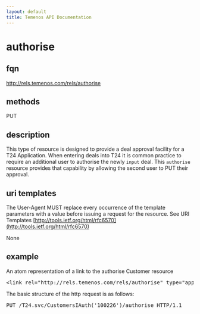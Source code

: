 ```yaml
---
layout: default
title: Temenos API Documentation
---
```


# authorise

## fqn
http://rels.temenos.com/rels/authorise

## methods
PUT

## description
This type of resource is designed to provide a deal approval facility for a T24 Application.  When entering deals into T24 it is common practice to require an additional user to authorise the newly `input` deal.  This `authorise` resource provides that capability by allowing the second user to PUT their approval. 


## uri templates
The User-Agent MUST replace every occurrence of the template parameters with a value before issuing a request for the resource.  See URI Templates [http://tools.ietf.org/html/rfc6570](http://tools.ietf.org/html/rfc6570)

None

## example
An atom representation of a link to the authorise Customer resource
<pre>
&lt;link rel="http://rels.temenos.com/rels/authorise" type="application/atom+xml;type=entry" title="Authorise Customer" href="CustomersIAuth('100226')/authorise"/&gt;
</pre>

The basic structure of the http request is as follows:
<pre>
PUT /T24.svc/CustomersIAuth('100226')/authorise HTTP/1.1
</pre>
